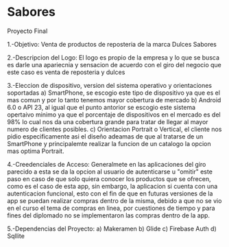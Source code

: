 # Sabores
Proyecto Final

1.-Objetivo:
Venta de productos de reposteria de la marca Dulces Sabores

2.-Descripcion del Logo:
El logo es propio de la empresa y lo que se busca es darle una apariecnia y sensacion de acuerdo con el giro del negocio que este caso es venta de 
reposteria y dulces

3.-Eleccion de dispositivo, version del sistema operativo y orientaciones soportadas
a) SmartPhone, se escogio este tipo de dispositivo ya que es el mas comun y por lo tanto tenemos mayor cobertura de mercado
b) Android 6.0 o API 23, al igual que el punto antorior se escogio este sistema opertaivo minimo ya que el porcentaje de dispositivos en el mercado 
es del 98% lo cual nos da una cobertura grande para tratar de llegar al mayor numero de clientes posibles.
c) Orientacion Portrait o Vertical, el cliente nos pidio especificamente asi el diseño adeamas de que al tratarse de un SmartPhone y principalemte realizar
la funcion de un catalogo la opcion mas optima Portrait.

4.-Creedenciales de Acceso:
Generalmete en las aplicaciones del giro parecido a esta se da la opcion al usuario de autenticarse u "omitir" este paso en caso de que solo quiera conocer
los productos que se ofrecen, como es el caso de esta app, sin embargo, la aplicacion si cuenta con una autenticacion funcional, esto con el fin de que en 
futuras versiones de la app se puedan realizar compras dentro de la misma, debido a que no se vio en el curso el tema de compras en linea, por cuestiones de 
tiempo y para fines del diplomado no se implementaron las compras dentro de la app.

5.-Dependencias del Proyecto:
a) Makeramen
b) Glide
c) Firebase Auth
d) Sqllite
